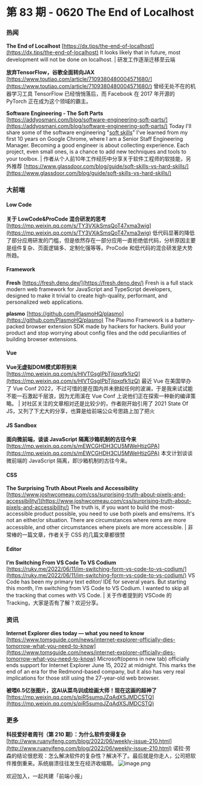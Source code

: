 # 第 83 期 - 0620 The End of Localhost
### 热闻
**The End of Localhost**
[https://dx.tips/the-end-of-localhost](https://dx.tips/the-end-of-localhost)
It looks likely that in future, most development will not be done on localhost. | 研发工作逐渐迁移至云端

**放弃TensorFlow，谷歌全面转向JAX**
[https://www.toutiao.com/article/7109380480004571680/](https://www.toutiao.com/article/7109380480004571680/)
曾经无处不在的机器学习工具 TensorFlow 已经悄悄落后，而 Facebook 在 2017 年开源的 PyTorch 正在成为这个领域的霸主。

**Software Engineering - The Soft Parts**
[https://addyosmani.com/blog/software-engineering-soft-parts/](https://addyosmani.com/blog/software-engineering-soft-parts/)
Today I'll share some of the software engineering "[soft skills](https://www.glassdoor.com/blog/guide/soft-skills-vs-hard-skills/)" I've learned from my first 10 years on Google Chrome, where I am a Senior Staff Engineering Manager.
Becoming a good engineer is about collecting experience. Each project, even small ones, is a chance to add new techniques and tools to your toolbox. | 作者从个人前10年工作经历中分享关于软件工程师的软技能，另外推荐 [https://www.glassdoor.com/blog/guide/soft-skills-vs-hard-skills/](https://www.glassdoor.com/blog/guide/soft-skills-vs-hard-skills/)

### 大前端
#### Low Code
**关于 LowCode&ProCode 混合研发的思考**
[https://mp.weixin.qq.com/s/TY3VXjkSmsQoT47xma3wig](https://mp.weixin.qq.com/s/TY3VXjkSmsQoT47xma3wig)
低代码显著的降低了部分应用研发的门槛，但是依然存在一部分应用一直拒绝低代码，分析原因主要是组件复杂、页面逻辑多、定制化强等等。ProCode 和低代码的混合研发是大势所趋。

#### Framework
**Fresh**
[https://fresh.deno.dev/](https://fresh.deno.dev/)
Fresh is a full stack modern web framework for JavaScript and TypeScript developers, designed to make it trivial to create high-quality, performant, and personalized web applications.

**plasmo**
[https://github.com/PlasmoHQ/plasmo](https://github.com/PlasmoHQ/plasmo)
The Plasmo Framework is a battery-packed browser extension SDK made by hackers for hackers. Build your product and stop worrying about config files and the odd peculiarities of building browser extensions.

#### Vue
**Vue无虚拟DOM模式即将到来**
[https://mp.weixin.qq.com/s/HlVTGsgIPbTjIqxqfk1izQ](https://mp.weixin.qq.com/s/HlVTGsgIPbTjIqxqfk1izQ)
最近 Vue 在美国举办了 Vue Conf 2022，不过可惜的是在国内并未掀起任何的波澜，于是我来试试能不能一石激起千层浪，因为尤雨溪在 Vue Conf 上说他们正在探索一种新的编译策略。 | 对社区关注的文章相对还是比较少的，作者刚开始引用了 2021 State Of JS，又列了下尤大的分享，也算是给前端公众号思路上加了把火

#### JS Sandbox
**面向微前端，谈谈 JavaScript 隔离沙箱机制的古往今来**
[https://mp.weixin.qq.com/s/mEWCGHDH3CU5MWeHtizGPA](https://mp.weixin.qq.com/s/mEWCGHDH3CU5MWeHtizGPA)
本文计划谈谈微前端的 JavaScript 隔离，即沙箱机制的古往今来。

#### CSS
**The Surprising Truth About Pixels and Accessibility**
[https://www.joshwcomeau.com/css/surprising-truth-about-pixels-and-accessibility/](https://www.joshwcomeau.com/css/surprising-truth-about-pixels-and-accessibility/)
The truth is, if you want to build the most-accessible product possible, you need to use both pixels and ems/rems. It's not an either/or situation. There are circumstances where rems are more accessible, and other circumstances where pixels are more accessible. | 非常棒的一篇文章，作者关于 CSS 的几篇文章都很赞

#### Editor
**I’m Switching From VS Code To VS Codium**
[https://ruky.me/2022/06/11/im-switching-form-vs-code-to-vs-codium/](https://ruky.me/2022/06/11/im-switching-form-vs-code-to-vs-codium/)
VS Code has been my primary text editor/ IDE for several years. But starting this month, I’m switching from VS Code to VS Codium. I wanted to skip all the tracking that comes with VS Code. | 关于作者提到的 VSCode 的 Tracking，大家是否有了解？欢迎分享。

### 资讯
**Internet Explorer dies today — what you need to know**
[https://www.tomsguide.com/news/internet-explorer-officially-dies-tomorrow-what-you-need-to-know](https://www.tomsguide.com/news/internet-explorer-officially-dies-tomorrow-what-you-need-to-know)
Microsoft(opens in new tab) officially ends support for Internet Explorer June 15, 2022 at midnight. This marks the end of an era for the Redmond-based company, but it also has very real implications for those still using the 27-year-old web browser.

**被喂6.5亿张图片，这AI从菜鸟训成绘画大师！现在这画的超神了**
[https://mp.weixin.qq.com/s/piR5sumqJZqAdXSJMDCSTQ](https://mp.weixin.qq.com/s/piR5sumqJZqAdXSJMDCSTQ)

### 更多
**科技爱好者周刊（第 210 期）：为什么软件变得复杂**
[http://www.ruanyifeng.com/blog/2022/06/weekly-issue-210.html](http://www.ruanyifeng.com/blog/2022/06/weekly-issue-210.html)
诺拉·劳森的结论很悲观：怎么解决软件的复杂性？解决不了。最后就是你走人，公司把软件推倒重来。系统崩溃往往发生在经济收缩期。
![image.png](https://cdn.nlark.com/yuque/0/2020/png/85771/1605930034828-7fc81343-651f-4a15-8465-eebe5a23cf61.png#crop=0&crop=0&crop=1&crop=1&height=31&id=C5Hpa&margin=%5Bobject%20Object%5D&name=image.png&originHeight=90&originWidth=2186&originalType=binary&ratio=1&rotation=0&showTitle=false&size=14325&status=done&style=none&title=&width=746)


欢迎加入，一起共建「前端小报」
